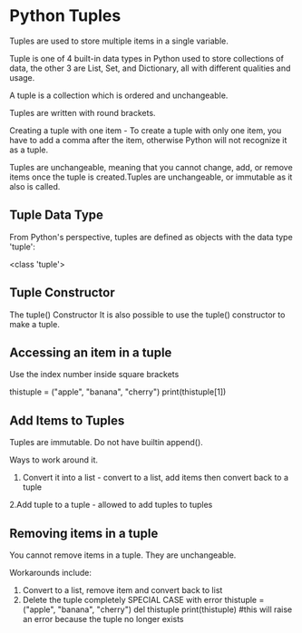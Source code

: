 # Python Tuples

Tuples are used to store multiple items in a single variable.

Tuple is one of 4 built-in data types in Python used to store collections of data, the other 3 are List, Set, and Dictionary, all with different qualities and usage.

A tuple is a collection which is ordered and unchangeable.

Tuples are written with round brackets.

Creating a tuple with one item - To create a tuple with only one item, you have to add a comma after the item, otherwise Python will not recognize it as a tuple.

Tuples are unchangeable, meaning that you cannot change, add, or remove items once the tuple is created.Tuples are unchangeable, or immutable as it also is called.

## Tuple Data Type

From Python's perspective, tuples are defined as objects with the data type 'tuple':

<class 'tuple'>

## Tuple Constructor

The tuple() Constructor
It is also possible to use the tuple() constructor to make a tuple.

## Accessing an item in a tuple
Use the index number inside square brackets

thistuple = ("apple", "banana", "cherry")
print(thistuple[1])

## Add Items to Tuples

Tuples are immutable. Do not have builtin append().

Ways to work around it.

1. Convert it into a list - convert to a list, add items then convert back to a tuple

2.Add tuple to a tuple - allowed to add tuples to tuples

## Removing items in a tuple

You cannot remove items in a tuple. They are unchangeable.

Workarounds include:
1. Convert to a list, remove item and convert back to list
2. Delete the tuple completely
SPECIAL CASE with error
thistuple = ("apple", "banana", "cherry")
del thistuple
print(thistuple) #this will raise an error because the tuple no longer exists


